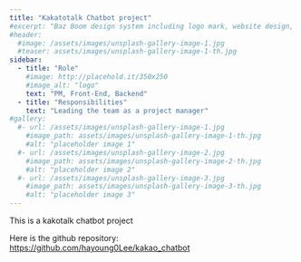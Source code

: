 ```yaml
---
title: "Kakatotalk Chatbot project"
#excerpt: "Baz Boom design system including logo mark, website design, and branding applications."
#header:
  #image: /assets/images/unsplash-gallery-image-1.jpg
  #teaser: assets/images/unsplash-gallery-image-1-th.jpg
sidebar:
  - title: "Role"
    #image: http://placehold.it/350x250
    #image_alt: "logo"
    text: "PM, Front-End, Backend"
  - title: "Responsibilities"
    text: "Leading the team as a project manager"
#gallery:
  #- url: /assets/images/unsplash-gallery-image-1.jpg
    #image_path: assets/images/unsplash-gallery-image-1-th.jpg
    #alt: "placeholder image 1"
  #- url: /assets/images/unsplash-gallery-image-2.jpg
    #image_path: assets/images/unsplash-gallery-image-2-th.jpg
    #alt: "placeholder image 2"
  #- url: /assets/images/unsplash-gallery-image-3.jpg
    #image_path: assets/images/unsplash-gallery-image-3-th.jpg
    #alt: "placeholder image 3"
---
```


This is a kakotalk chatbot project

Here is the github repository: https://github.com/hayoung0Lee/kakao_chatbot
